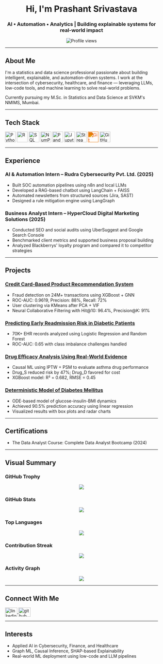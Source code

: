 <h1 align="center">Hi, I'm Prashant Srivastava</h1>
<h3 align="center">AI • Automation • Analytics | Building explainable systems for real-world impact</h3>

<p align="center">
  <img src="https://komarev.com/ghpvc/?username=Prashant04092003&label=Profile%20views&color=0e75b6&style=flat" alt="Profile views" />
</p>

---

## About Me

I'm a statistics and data science professional passionate about building intelligent, explainable, and automation-driven systems. I work at the intersection of cybersecurity, healthcare, and finance — leveraging LLMs, low-code tools, and machine learning to solve real-world problems.

Currently pursuing my M.Sc. in Statistics and Data Science at SVKM's NMIMS, Mumbai.

---

## Tech Stack

<p align="left">
  <!-- Programming -->
  <img src="https://cdn.jsdelivr.net/gh/devicons/devicon/icons/python/python-original.svg" height="35" title="Python"/>
  <img src="https://cdn.jsdelivr.net/gh/devicons/devicon/icons/r/r-original.svg" height="35" title="R"/>
  <img src="https://cdn.jsdelivr.net/gh/devicons/devicon/icons/mysql/mysql-original.svg" height="35" title="SQL"/>

  <!-- Data Science -->
  <img src="https://cdn.jsdelivr.net/gh/devicons/devicon/icons/numpy/numpy-original.svg" height="35" title="NumPy"/>
  <img src="https://cdn.jsdelivr.net/gh/devicons/devicon/icons/pandas/pandas-original.svg" height="35" title="Pandas"/>
  <img src="https://cdn.jsdelivr.net/gh/devicons/devicon/icons/jupyter/jupyter-original.svg" height="35" title="Jupyter"/>

  <!-- ML/Tools -->
  <img src="https://cdn.jsdelivr.net/gh/devicons/devicon/icons/streamlit/streamlit-original.svg" height="35" title="Streamlit"/>

  <!-- Version Control -->
  <img src="https://cdn.jsdelivr.net/npm/simple-icons@v5/icons/git.svg" height="35" title="Git" style="filter: invert(37%) sepia(66%) saturate(3063%) hue-rotate(357deg) brightness(91%) contrast(98%);" />
 <img src="https://raw.githubusercontent.com/simple-icons/simple-icons/develop/icons/github.svg" height="35" title="GitHub"/>

</p>

---

## Experience

### AI & Automation Intern – Rudra Cybersecurity Pvt. Ltd. (2025)  
- Built SOC automation pipelines using n8n and local LLMs  
- Developed a RAG-based chatbot using LangChain + FAISS  
- Automated newsletters from structured sources (Jira, SAST)  
- Designed a rule mitigation engine using LangGraph

### Business Analyst Intern – HyperCloud Digital Marketing Solutions (2025)  
- Conducted SEO and social audits using UberSuggest and Google Search Console  
- Benchmarked client metrics and supported business proposal building  
- Analyzed Blackberrys' loyalty program and compared it to competitor strategies

---

## Projects

### [Credit Card-Based Product Recommendation System](https://github.com/Prashant04092003/Credit-Card-Based-Recommendation-System)  
- Fraud detection on 24M+ transactions using XGBoost + GNN  
- ROC-AUC: 0.9619, Precision: 88%, Recall: 72%  
- User clustering via KMeans after PCA + VIF  
- Neural Collaborative Filtering with Hit@10: 96.4%, Precision@K: 91%

### [Predicting Early Readmission Risk in Diabetic Patients](https://github.com/Prashant04092003/Predicting-Early-Readmission-Risk-in-Diabetic-Patients)  
- 70K+ EHR records analyzed using Logistic Regression and Random Forest  
- ROC-AUC: 0.65 with class imbalance challenges handled

### [Drug Efficacy Analysis Using Real-World Evidence](https://github.com/Prashant04092003/Drug-Efficacy-Analysis-Using-Real-World-Evidence)  
- Causal ML using IPTW + PSM to evaluate asthma drug performance  
- Drug_S reduced risk by 47%; Drug_D favored for cost  
- XGBoost model: R² = 0.682, RMSE = 0.45

### [Deterministic Model of Diabetes Mellitus](https://github.com/Prashant04092003/Analysing-Deterministic-Mathematical-Model-of-Diabetes-Mellitus)  
- ODE-based model of glucose-insulin-BMI dynamics  
- Achieved 90.5% prediction accuracy using linear regression  
- Visualized results with box plots and radar charts

---

## Certifications

- The Data Analyst Course: Complete Data Analyst Bootcamp (2024)

---

## Visual Summary

### GitHub Trophy
<p align="center">
  <img src="https://github-profile-trophy.vercel.app/?username=Prashant04092003&theme=prussian&column=7&margin-w=10" />
</p>

### GitHub Stats
<p align="center">
  <img src="https://github-readme-stats.vercel.app/api?username=Prashant04092003&show_icons=true&theme=prussian" />
</p>

### Top Languages
<p align="center">
  <img src="https://github-readme-stats.vercel.app/api/top-langs/?username=Prashant04092003&layout=compact&theme=prussian" />
</p>

### Contribution Streak
<p align="center">
  <img src="https://github-readme-streak-stats.herokuapp.com?user=Prashant04092003&theme=prussian" />
</p>

### Activity Graph
<p align="center">
  <img src="https://github-readme-activity-graph.vercel.app/graph?username=Prashant04092003&theme=prussian" />
</p>

---

## Connect With Me

<p align="left">
<a href="https://www.linkedin.com/in/prashant-srivastava-440540282/" target="blank">
  <img align="center" src="https://raw.githubusercontent.com/rahuldkjain/github-profile-readme-generator/master/src/images/icons/Social/linked-in-alt.svg" alt="linkedin" height="30" width="40" />
</a>
<a href="https://github.com/Prashant04092003" target="blank">
  <img align="center" src="https://cdn.jsdelivr.net/npm/simple-icons@3.13.0/icons/github.svg" alt="github" height="30" width="40" />
</a>
</p>

---

## Interests

- Applied AI in Cybersecurity, Finance, and Healthcare  
- Graph ML, Causal Inference, SHAP-based Explainability  
- Real-world ML deployment using low-code and LLM pipelines

